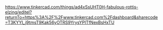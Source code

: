 https://www.tinkercad.com/things/ad4xSsUHT0H-fabulous-rottis-elzing/editel?returnTo=https%3A%2F%2Fwww.tinkercad.com%2Fdashboard&sharecode=T3KYYI_j9tmsT9Kak56yOTRS9YrysYPITfNexBsHxTU
